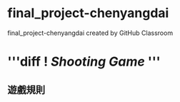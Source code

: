 # final_project-chenyangdai
final_project-chenyangdai created by GitHub Classroom

'''diff
! *Shooting Game* 
'''
==========

遊戲規則
-------------


